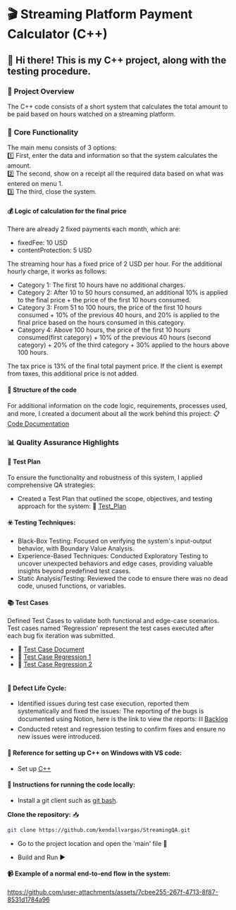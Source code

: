# 🎬 Streaming Platform Payment Calculator (C++) 

## 👋 Hi there! This is my C++ project, along with the testing procedure. 

### 🎯 **Project Overview**
The C++ code consists of a short system that calculates the total amount to be paid based on hours watched on a streaming platform.

### 🔋 **Core Functionality**

The main menu consists of 3 options: <br/>
1️⃣ First, enter the data and information so that the system calculates the amount.<br/>
2️⃣ The second, show on a receipt all the required data based on what was entered on menu 1.<br/>
3️⃣ The third, close the system.<br/>

#### 💰 **Logic of calculation for the final price**
There are already 2 fixed payments each month, which are:<br/>
- fixedFee: 10 USD<br/>
- contentProtection: 5 USD

The streaming hour has a fixed price of 2 USD per hour. For the additional hourly charge, it works as follows:<br/>
- Category 1: The first 10 hours have no additional charges.<br/>
- Category 2: After 10 to 50 hours consumed, an additional 10% is applied to the final price + the price of the first 10 hours consumed.<br/>
- Category 3: From 51 to 100 hours, the price of the first 10 hours consumed + 10% of the previous 40 hours, and 20% is applied to the final price based on the hours consumed in this category.<br/>
- Category 4: Above 100 hours, the price of the first 10 hours consumed(first category) + 10% of the previous 40 hours (second category) + 20% of the third category + 30% applied to the hours above 100 hours. <br/>

The tax price is 13% of the final total payment price. If the client is exempt from taxes, this additional price is not added.<br/>

#### 📁 **Structure of the code**
For additional information on the code logic, requirements, processes used, and more, I created a document about all the work behind this project: 📋 [Code Documentation](https://github.com/kendallvargas/StreamingQA/blob/master/QA%20Section/Streaming_Calculator_Documentation.pdf)

### 📊 **Quality Assurance Highlights**

#### 🧪 **Test Plan**
To ensure the functionality and robustness of this system, I applied comprehensive QA strategies:  <br/>

- Created a Test Plan that outlined the scope, objectives, and testing approach for the system: 📄 [Test_Plan](https://github.com/kendallvargas/StreamingQA/blob/master/QA%20Section/Test_Plan.pdf)

#### ☣️ **Testing Techniques:**

- Black-Box Testing: Focused on verifying the system's input-output behavior, with Boundary Value Analysis.
- Experience-Based Techniques: Conducted Exploratory Testing to uncover unexpected behaviors and edge cases, providing valuable insights beyond predefined test cases.
- Static Analysis/Testing: Reviewed the code to ensure there was no dead code, unused functions, or variables.

#### 📚 **Test Cases**
Defined Test Cases to validate both functional and edge-case scenarios. <br/>
Test cases named 'Regression' represent the test cases executed after each bug fix iteration was submitted.
- 📄 [Test Case Document](https://github.com/kendallvargas/StreamingQA/blob/master/QA%20Section/Test_Cases_Streaming.pdf) <br/> 
- 📄 [Test Case Regression 1](https://github.com/kendallvargas/StreamingQA/blob/master/QA%20Section/Test_Cases_Streaming_Regression1.pdf) <br/> 
- 📄 [Test Case Regression 2](https://github.com/kendallvargas/StreamingQA/blob/master/QA%20Section/Test_Cases_Streaming_Regression2.pdf) <br/> <br/> 

#### 🐞 **Defect Life Cycle:**

- Identified issues during test case execution, reported them systematically and fixed the issues: The reporting of the bugs is documented using Notion, here is the link to view the reports: ⛓️ [Backlog](https://kendallvargas.notion.site/Streaming-Project-Bug-Report-List-129a2534d25a80d5bee2f764a4ffb6b2)<br/>
- Conducted retest and regression testing to confirm fixes and ensure no new issues were introduced.

#### 🔧 **Reference for setting up C++ on Windows with VS code:**
- Set up [C++](https://code.visualstudio.com/docs/languages/cpp)

#### 🚀 **Instructions for running the code locally:**
- Install a git client such as [git bash](https://git-scm.com/downloads).

**Clone the repository:** 📥
```bash
git clone https://github.com/kendallvargas/StreamingQA.git
```

- Go to the project location and open the 'main' file 📂

- Build and Run ▶️

#### 📹 **Example of a normal end-to-end flow in the system:**

https://github.com/user-attachments/assets/7cbee255-267f-4713-8f87-8531d1784a96

